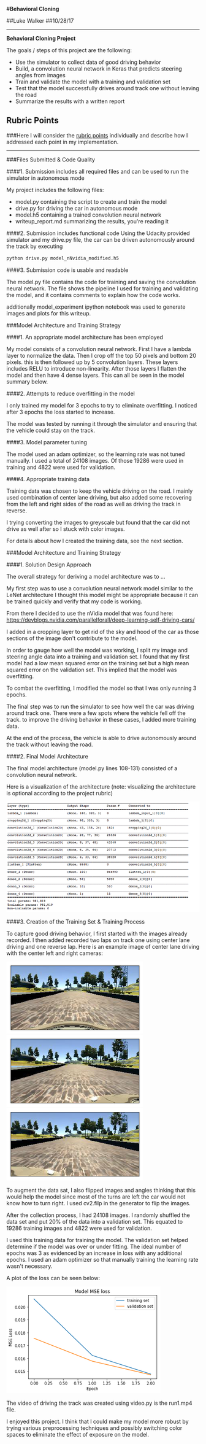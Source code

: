 #**Behavioral Cloning**

##Luke Walker
##10/28/17

---

**Behavioral Cloning Project**

The goals / steps of this project are the following:
* Use the simulator to collect data of good driving behavior
* Build, a convolution neural network in Keras that predicts steering angles from images
* Train and validate the model with a training and validation set
* Test that the model successfully drives around track one without leaving the road
* Summarize the results with a written report


[//]: # (Image References)

[image1]: ./examples/model.png "Model Visualization"
[image2]: ./examples/center.png "Center"
[image3]: ./examples/left.png "left"
[image4]: ./examples/right.png "Right"
[image5]: ./examples/loss.png "Loss"

## Rubric Points
###Here I will consider the [rubric points](https://review.udacity.com/#!/rubrics/432/view) individually and describe how I addressed each point in my implementation.  

---
###Files Submitted & Code Quality

####1. Submission includes all required files and can be used to run the simulator in autonomous mode

My project includes the following files:
* model.py containing the script to create and train the model
* drive.py for driving the car in autonomous mode
* model.h5 containing a trained convolution neural network
* writeup_report.md summarizing the results, you're reading it

####2. Submission includes functional code
Using the Udacity provided simulator and my drive.py file, the car can be driven autonomously around the track by executing
```sh
python drive.py model_nNvidia_modified.h5
```

####3. Submission code is usable and readable

The model.py file contains the code for training and saving the convolution neural network. The file shows the pipeline I used for training and validating the model, and it contains comments to explain how the code works.

additionally model_experiment ipython notebook was used to generate images and plots for this writeup.

###Model Architecture and Training Strategy

####1. An appropriate model architecture has been employed

My model consists of a convolution neural network. First I have a lambda layer to normalize the data. Then I crop off the top 50 pixels and bottom 20 pixels. this is then followed up by 5 convolution layers. These layers includes RELU to introduce non-linearity. After those layers I flatten the model and then have 4 dense layers. This can all be seen in the model summary below.

####2. Attempts to reduce overfitting in the model

I only trained my model for 3 epochs to try to eliminate overfitting. I noticed after 3 epochs the loss started to increase.

The model was tested by running it through the simulator and ensuring that the vehicle could stay on the track.

####3. Model parameter tuning

The model used an adam optimizer, so the learning rate was not tuned manually. I used a total of 24108 images. Of those 19286 were used in training and 4822 were used for validation.

####4. Appropriate training data

Training data was chosen to keep the vehicle driving on the road. I mainly used combination of center lane driving, but also added some recovering from the left and right sides of the road as well as driving the track in reverse.

I trying converting the images to greyscale but found that the car did not drive as well after so I stuck with color images.

For details about how I created the training data, see the next section.

###Model Architecture and Training Strategy

####1. Solution Design Approach

The overall strategy for deriving a model architecture was to ...

My first step was to use a convolution neural network model similar to the LeNet architecture I thought this model might be appropriate because it can be trained quickly and verify that my code is working.

From there I decided to use the nVidia model that was found here: https://devblogs.nvidia.com/parallelforall/deep-learning-self-driving-cars/

I added in a cropping layer to get rid of the sky and hood of the car as those sections of the image don't contribute to the model.

In order to gauge how well the model was working, I split my image and steering angle data into a training and validation set. I found that my first model had a low mean squared error on the training set but a high mean squared error on the validation set. This implied that the model was overfitting.

To combat the overfitting, I modified the model so that I was only running 3 epochs.

The final step was to run the simulator to see how well the car was driving around track one. There were a few spots where the vehicle fell off the track. to improve the driving behavior in these cases, I added more training data.

At the end of the process, the vehicle is able to drive autonomously around the track without leaving the road.

####2. Final Model Architecture

The final model architecture (model.py lines 108-131) consisted of a convolution neural network.

Here is a visualization of the architecture (note: visualizing the architecture is optional according to the project rubric)

![alt text][image1]

####3. Creation of the Training Set & Training Process

To capture good driving behavior, I first started with the images already recorded. I then added recorded two laps on track one using center lane driving and one reverse lap. Here is an example image of center lane driving with the center left and right cameras:

![alt text][image2]
![alt text][image3]
![alt text][image4]

To augment the data sat, I also flipped images and angles thinking that this would help the model since most of the turns are left the car would not know how to turn right. I used cv2.filp in the generator to flip the images.

After the collection process, I had 24108 images. I randomly shuffled the data set and put 20% of the data into a validation set. This equated to 19286 training images and 4822 were used for validation.

I used this training data for training the model. The validation set helped determine if the model was over or under fitting. The ideal number of epochs was 3 as evidenced by an increase in loss with any additional epochs. I used an adam optimizer so that manually training the learning rate wasn't necessary.

A plot of the loss can be seen below:

![alt text][image5]

The video of driving the track was created using video.py is the run1.mp4 file.

I enjoyed this project. I think that I could make my model more robust by trying various preprocessing techniques and possibly switching color spaces to eliminate the effect of exposure on the model.
